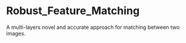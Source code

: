 Robust_Feature_Matching
=======================

A multi-layers novel and accurate approach for matching between two images.
